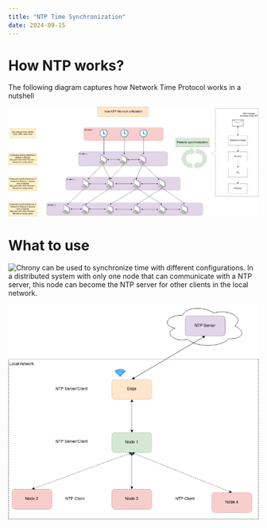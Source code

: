 ```yaml
---
title: "NTP Time Synchronization"
date: 2024-09-15
---
```

# How NTP works?
The following diagram captures how Network Time Protocol works in a nutshell


![NTP](https://raw.githubusercontent.com/da0p/GithubPage/main/docs/assets/NTP.drawio.png)

# What to use
![Chrony](https://chrony-project.org/) can be used to synchronize time with different configurations.
In a distributed system with only one node that can communicate with a NTP server, this node can become
the NTP server for other clients in the local network.

![DistributedSystem](https://raw.githubusercontent.com/da0p/GithubPage/main/docs/assets/NTP_Distributed.drawio.png)